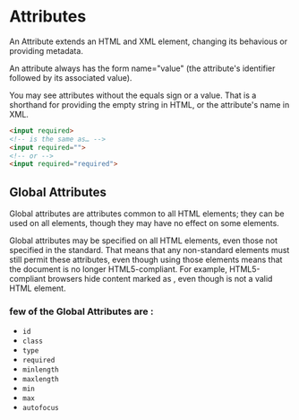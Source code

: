 # Attributes

An Attribute extends an HTML and XML element, changing its behavious or providing metadata.

An attribute always has the form name="value" (the attribute's identifier followed by its associated value).

You may see attributes without the equals sign or a value. That is a shorthand for providing the empty string in HTML, or the attribute's name in XML.

```html
<input required>
<!-- is the same as… -->
<input required="">
<!-- or -->
<input required="required">
```

## Global Attributes

Global attributes are attributes common to all HTML elements; they can be used on all elements, though they may have no effect on some elements.

Global attributes may be specified on all HTML elements, even those not specified in the standard. That means that any non-standard elements must still permit these attributes, even though using those elements means that the document is no longer HTML5-compliant. For example, HTML5-compliant browsers hide content marked as <foo hidden>...</foo>, even though <foo> is not a valid HTML element.

### few of the Global Attributes are :

- `id`
- `class`
- `type`
- `required`
- `minlength`
- `maxlength`
- `min`
- `max`
- `autofocus`
